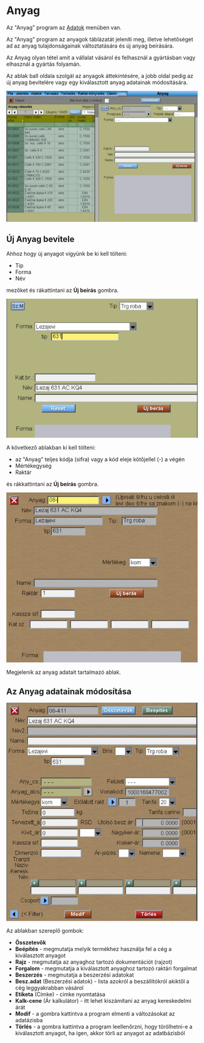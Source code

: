 # Anyag

Az "Anyag" program az [Adatok](../m_hu.md) menüben van.

Az "Anyag" program az anyagok táblázatát jeleníti meg, illetve lehetőséget ad az anyag tulajdonságainak változtatására és új anyag beírására.

Az Anyag olyan tétel amit a vállalat vásárol és felhasznál a gyártásban vagy elhasznál a gyártás folyamán.

Az ablak ball oldala szolgál az anyagok áttekintésére, a jobb oldal pedig az új anyag bevitelére vagy egy kiválasztott anyag adatainak módosítására.

![Image](huanyagvalasztas.jpg)

## Új Anyag bevitele

Ahhoz hogy új anyagot vigyünk be ki kell tölteni:
- Tip
- Forma
- Név

mezőket és rákattintani az **Új beírás** gombra.

![Image](huanyagbe1.jpg)

A következő ablakban ki kell tölteni:
- az "Anyag" teljes kódja (sifra) vagy a kód eleje kötőjellel (-) a végén
- Mértékegység
- Raktár

és rákkattintani az **Új beírás** gombra.

![Image](huanyagbe2.jpg)

Megjelenik az anyag adatait tartalmazó ablak.

## Az Anyag adatainak módosítása

![Image](huanyagmodi.jpg)

Az ablakban szereplő gombok:
- **Összetevők**
- **Beépítés** - megmutatja melyik termékhez használja fel a cég a kiválasztott anyagot
- **Rajz** - megmutatja az anyaghoz tartozó dokumentációt (rajzot)
- **Forgalom** - megmutatja a kiválasztott anyaghoz tartozó raktári forgalmat
- **Beszerzés** - megmutatja a beszerzési adatokat
- **Besz.adat** (Beszerzési adatok) - lista azokról a beszállítókról akiktől a cég leggyakrabban vásárol
- **Etiketa** (Cimke) - cimke nyomtatása
- **Kalk-cene** (Ár kalkulátor) - itt lehet kiszámítani az anyag kereskedelmi árát
- **Modif** - a gombra kattintva a program elmenti a változásokat az adatázisba
- **Törlés** - a gombra kattintva a program leellenőrzni, hogy törölhetni-e a kiválasztott anyagot, ha igen, akkor törli az anyagot az adatbázisból
